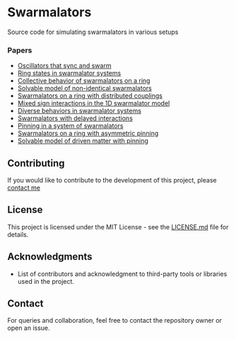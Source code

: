 # Swarmalators

Source code for simulating swarmalators in various setups

### Papers

- [Oscillators that sync and swarm](https://www.nature.com/articles/s41467-017-01190-3) 
- [Ring states in swarmalator systems](https://journals.aps.org/pre/abstract/10.1103/PhysRevE.98.022203)
- [Collective behavior of swarmalators on a ring](https://journals.aps.org/pre/abstract/10.1103/PhysRevE.105.014211)
- [Solvable model of non-identical swarmalators](https://journals.aps.org/prl/abstract/10.1103/PhysRevLett.129.208002)
- [Swarmalators on a ring with distributed couplings](https://journals.aps.org/pre/abstract/10.1103/PhysRevE.105.064208)
- [Mixed sign interactions in the 1D swarmalator model](https://arxiv.org/pdf/2309.02342.pdf)
- [Diverse behaviors in swarmalator systems](https://www.nature.com/articles/s41467-023-36563-4)
- [Swarmalators with delayed interactions](https://arxiv.org/abs/2210.11417)
- [Pinning in a system of swarmalators](https://arxiv.org/abs/2211.02353)
- [Swarmalators on a ring with asymmetric pinning](https://arxiv.org/abs/2211.02353)
- [Solvable model of driven matter with pinning](https://arxiv.org/pdf/2306.09589.pdf)

## Contributing
If you would like to contribute to the development of this project, please [contact me](kevin.p.okeeffe@gmail.com)

## License
This project is licensed under the MIT License - see the [LICENSE.md](LICENSE.md) file for details.

## Acknowledgments
- List of contributors and acknowledgment to third-party tools or libraries used in the project.

## Contact
For queries and collaboration, feel free to contact the repository owner or open an issue.


